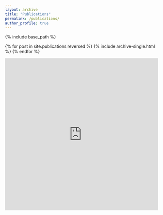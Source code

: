 ```yaml
---
layout: archive
title: "Publications"
permalink: /publications/
author_profile: true
---
```


<!-- {% if author.googlescholar %}
  You can also find my articles on <u><a href="{{author.googlescholar}}">my Google Scholar profile</a>.</u>
{% endif %} -->

{% include base_path %}

{% for post in site.publications reversed %}
  {% include archive-single.html %}
{% endfor %}


<html>
   <body style='overflow:hidden; width=50%'>
      <iframe name='my publications' 
          src='https://www.bibsonomy.org/user/abernstetter/myown?items=1000&resourcetype=publication&sortPage=year&sortPageOrder=desc&format=embed' 
          height='500px' 
          width='100%' 
          style='border: none; overflow:hidden;position:relative;'>
      <p>
        Unfortunately, your browser is not capable of showing embedded frames (iframes).
      </p>
      </iframe>
   </body>
</html>